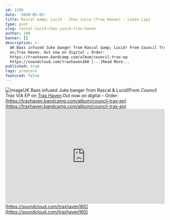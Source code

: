 ```yaml
---
id: 1106
date: '2020-05-03'
title: Rascal &amp; Lucid - Chav Juice (Trax Haven) - Loose Lips
type: post
slug: rascal-lucid-chav-juice-trax-haven
author: 100
banner: []
description: >-
  UK Bass infused Juke banger from Rascal &amp; Lucid! From Council Trax;V/A EP
  on;Trax Haven. Out now on digital ; Order:
  https://traxhaven.bandcamp.com/album/council-trax-ep
  https://soundcloud.com/traxhaven160 [...]Read More...
published: true
tags: premiere
featured: false
---
```

![image](../undefined)UK Bass infused Juke banger from Rascal & Lucid!From _Council Trax_ V/A EP on [Trax Haven](https://traxhaven.bandcamp.com/).Out now on digital – Order: [](https://traxhaven.bandcamp.com/album/council-trax-ep)[https://traxhaven.bandcamp.com/album/council-trax-ep](https://traxhaven.bandcamp.com/album/council-trax-ep)<iframe width='100%' height='300' scrolling='no' frameborder='no' allow='autoplay' src='https://w.soundcloud.com/player/?url=https%3A//api.soundcloud.com/tracks/812827444&color=%23ff5500&auto_play=false&hide_related=true&show_comments=true&show_user=true&show_reposts=false&show_teaser=false'></iframe>[https://soundcloud.com/traxhaven160](https://soundcloud.com/traxhaven160)